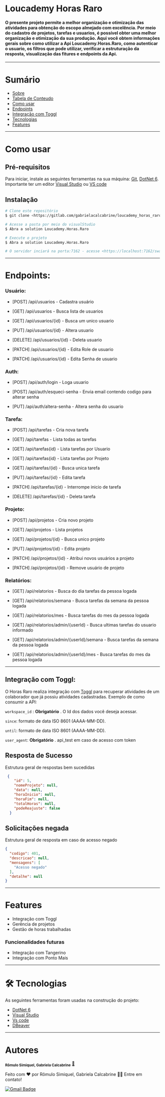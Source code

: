 Loucademy Horas Raro
=================
#### O presente projeto permite a melhor organização e otimização das atividades para obtenção do escopo almejado com excelência. Por meio do cadastro de projetos, tarefas e usuarios, é possível obter uma melhor organização e otimização da sua produção. Aqui você obtem informações gerais sobre como utilizar a Api Loucademy.Horas.Raro, como autenticar o usuario, os filtros que pode utilizar, verificar a estruturação da resposta, visualização das fitures e endpoints da Api.

---
# Sumário
   * [Sobre](#Loucademy-horas-raro)
   * [Tabela de Conteudo](#tabela-de-conteudo)
   * [Como usar](#como-usar)
   * [Endpoints](#endpoints)
   * [Integração com Toggl](#integracao-com-toggl)
   * [Tecnologias](#tecnologias)
   * [Features](#features)
---
# Como usar

## Pré-requisitos

Para iniciar, instale as seguintes ferramentas na sua máquina:
[Git](https://git-scm.com), [DotNet 6](https://dotnet.microsoft.com/en-us/). 
Importante ter um editor [Visual Studio](https://visualstudio.microsoft.com/pt-br/downloads/) ou [VS code](https://code.visualstudio.com/)

## Instalação
```bash
# Clone este repositório
$ git clone <https://gitlab.com/gabrielacalcabrine/loucademy_horas_raro>

# Acesse a pasta por meio do visualStudio
$ Abra a solution Loucademy.Horas.Raro

# Execute o projeto
$ Abra a solution Loucademy.Horas.Raro

# O servidor inciará na porta:7162 - acesse <https://localhost:7162/swagger/index.html>
```
---
# Endpoints:

### Usuário:
- [POST] /api/usuarios - Cadastra usuário

- [GET] /api/usuarios - Busca lista de usuarios

- [GET] /api/usuarios/{id} - Busca um unico usuario

- [PUT] /api/usuarios/{id} - Altera usuario

- [DELETE] /api/usuarios/{id} - Deleta usuario

- [PATCH] /api/usuarios/{id} - Edita Role de usuario

- [PATCH] /api/usuarios/{id} - Edita Senha de usuario

### Auth:
- [POST] /api/auth/login - Loga usuario

- [POST] /api/auth/esqueci-senha - Envia email contendo codigo para alterar senha

- [PUT] /api/auth/altera-senha - Altera senha do usuario

### Tarefa:
- [POST] /api/tarefas - Cria nova tarefa

- [GET] /api/tarefas - Lista todas as tarefas

- [GET] /api/tarefas{id} - Lista tarefas por Usuario

- [GET] /api/tarefas{id} - Lista tarefas por Projeto

- [GET] /api/tarefas/{id} - Busca unica tarefa

- [PUT] /api/tarefas/{id} - Edita tarefa

- [PATCH] /api/tarefas/{id} - Interrompe inicio de tarefa

- [DELETE] /api/tarefas/{id} - Deleta tarefa

### Projeto:
- [POST] /api/projetos - Cria novo projeto

- [GET] /api/projetos - Lista projetos

- [GET] /api/projetos/{id} - Busca unico projeto

- [PUT] /api/projetos/{id} - Edita projeto

- [PATCH] /api/projetos/{id} - Atribui novos usuários a projeto

- [PATCH] /api/projetos/{id} - Remove usuário de projeto

### Relatórios:
- [GET] /api/relatorios - Busca do dia tarefas da pessoa logada

- [GET] /api/relatorios/semana - Busca tarefas da semana da pessoa logada

- [GET] /api/relatorios/mes - Busca tarefas do mes da pessoa logada

- [GET] /api/relatorios/admin/{userId} -  Busca ultimas tarefas do usuario informado
- [GET] /api/relatorios/admin/{userId}/semana - Busca tarefas da semana da pessoa logada
- [GET] /api/relatorios/admin/{userId}/mes - Busca tarefas do mes da pessoa logada
 
---
##  Integração com Toggl:

O Horas Raro realiza integração com [Toggl](https://toggl.com) para recuperar atividades de um colaborador que já possiu atividades cadastradas. Exemplo de como consumir a API:

`workspace_id` : **Obrigatório** . O Id dos dados você deseja acessar.

 `since`:  formato de data ISO 8601 (AAAA-MM-DD).

 `until`:  formato de data ISO 8601 (AAAA-MM-DD). 

 `user_agent`: **Obrigatório** . api_test em caso de acesso com token

## Resposta de Sucesso

Estrutura geral de respostas bem sucedidas
```json
 {
    "id": 5,
    "nomeProjeto": null,
    "data": null,
    "horaInicio": null,
    "horaFim": null,
    "totalHoras": null,
    "podeReajuste": false
  }
```
## Solicitações negada
Estrutura geral de resposta em caso de acesso negado
```json
{
  "codigo": 401,
  "descricao": null,
  "mensagens": [
    "Acesso negado"
  ],
  "detalhe": null
}
```
---
# Features
- Integração com Toggl
- Gerência de projetos
- Gestão de horas trabalhadas

### Funcionalidades futuras
- Integração com Tangerino
- Integração com Ponto Mais

---
# 🛠 Tecnologias

As seguintes ferramentas foram usadas na construção do projeto:

- [DotNet 6](https://dotnet.microsoft.com/en-us/)
- [Visual Studio](https://visualstudio.microsoft.com/pt-br/downloads/)
- [Vs code](https://code.visualstudio.com/)
- [DBeaver](https://dbeaver.io/download/)

---
# Autores
 <sub><b>Rômulo Simiquel, Gabriela Calcabrine</b></sub></a> <a href="https://blog.rocketseat.com.br/author/thiago//" title="Rocketseat">🚀</a>


Feito com ❤️ por Rômulo Simiquel, Gabriela Calcabrine 👋🏽 Entre em contato!

[![Gmail Badge](https://img.shields.io/badge/-loucademy@gmail.com-c14438?style=flat-square&logo=Gmail&logoColor=white&link=mailto:tgmarinho@gmail.com)](mailto:loucademy@gmail.com)
